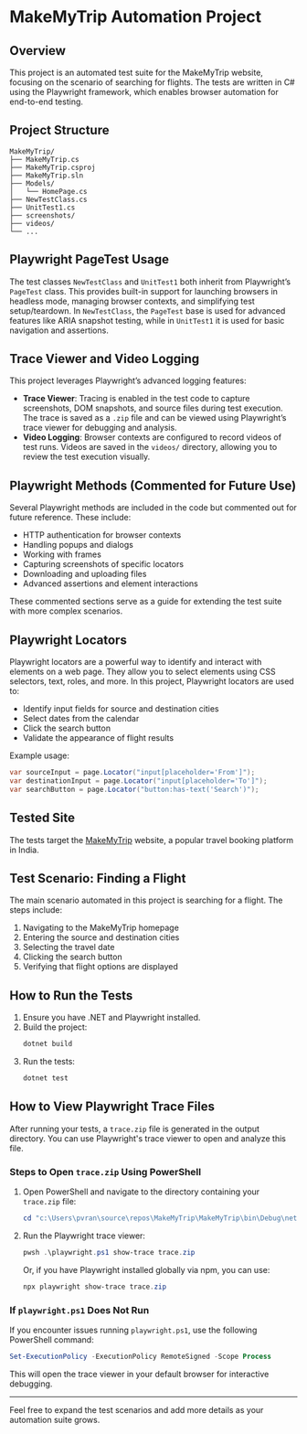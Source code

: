 # MakeMyTrip Automation Project

## Overview
This project is an automated test suite for the MakeMyTrip website, focusing on the scenario of searching for flights. The tests are written in C# using the Playwright framework, which enables browser automation for end-to-end testing.

## Project Structure
```
MakeMyTrip/
├── MakeMyTrip.cs
├── MakeMyTrip.csproj
├── MakeMyTrip.sln
├── Models/
│   └── HomePage.cs
├── NewTestClass.cs
├── UnitTest1.cs
├── screenshots/
├── videos/
└── ...
```

## Playwright PageTest Usage
The test classes `NewTestClass` and `UnitTest1` both inherit from Playwright’s `PageTest` class. This provides built-in support for launching browsers in headless mode, managing browser contexts, and simplifying test setup/teardown. In `NewTestClass`, the `PageTest` base is used for advanced features like ARIA snapshot testing, while in `UnitTest1` it is used for basic navigation and assertions.

## Trace Viewer and Video Logging
This project leverages Playwright’s advanced logging features:
- **Trace Viewer**: Tracing is enabled in the test code to capture screenshots, DOM snapshots, and source files during test execution. The trace is saved as a `.zip` file and can be viewed using Playwright’s trace viewer for debugging and analysis.
- **Video Logging**: Browser contexts are configured to record videos of test runs. Videos are saved in the `videos/` directory, allowing you to review the test execution visually.

## Playwright Methods (Commented for Future Use)
Several Playwright methods are included in the code but commented out for future reference. These include:
- HTTP authentication for browser contexts
- Handling popups and dialogs
- Working with frames
- Capturing screenshots of specific locators
- Downloading and uploading files
- Advanced assertions and element interactions

These commented sections serve as a guide for extending the test suite with more complex scenarios.

## Playwright Locators
Playwright locators are a powerful way to identify and interact with elements on a web page. They allow you to select elements using CSS selectors, text, roles, and more. In this project, Playwright locators are used to:
- Identify input fields for source and destination cities
- Select dates from the calendar
- Click the search button
- Validate the appearance of flight results

Example usage:
```csharp
var sourceInput = page.Locator("input[placeholder='From']");
var destinationInput = page.Locator("input[placeholder='To']");
var searchButton = page.Locator("button:has-text('Search')");
```

## Tested Site
The tests target the [MakeMyTrip](https://www.makemytrip.com/) website, a popular travel booking platform in India.

## Test Scenario: Finding a Flight
The main scenario automated in this project is searching for a flight. The steps include:
1. Navigating to the MakeMyTrip homepage
2. Entering the source and destination cities
3. Selecting the travel date
4. Clicking the search button
5. Verifying that flight options are displayed

## How to Run the Tests
1. Ensure you have .NET and Playwright installed.
2. Build the project:
   ```powershell
   dotnet build
   ```
3. Run the tests:
   ```powershell
   dotnet test
   ```

## How to View Playwright Trace Files

After running your tests, a `trace.zip` file is generated in the output directory. You can use Playwright's trace viewer to open and analyze this file.

### Steps to Open `trace.zip` Using PowerShell
1. Open PowerShell and navigate to the directory containing your `trace.zip` file:
   ```powershell
   cd "c:\Users\pvran\source\repos\MakeMyTrip\MakeMyTrip\bin\Debug\net8.0"
   ```
2. Run the Playwright trace viewer:
   ```powershell
   pwsh .\playwright.ps1 show-trace trace.zip
   ```
   Or, if you have Playwright installed globally via npm, you can use:
   ```powershell
   npx playwright show-trace trace.zip
   ```

### If `playwright.ps1` Does Not Run
If you encounter issues running `playwright.ps1`, use the following PowerShell command:
```powershell
Set-ExecutionPolicy -ExecutionPolicy RemoteSigned -Scope Process
```
This will open the trace viewer in your default browser for interactive debugging.

---
Feel free to expand the test scenarios and add more details as your automation suite grows.
